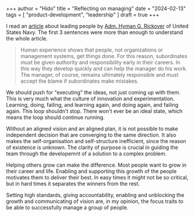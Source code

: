 +++
author = "Hido"
title = "Reflecting on managing"
date = "2024-02-13"
tags = [
    "product-development",
    "leadership"
]
draft = true
+++

I read an [article](https://govleaders.org/rickover.htm) about leading people by [Adm. Hyman G. Rickover](https://en.wikipedia.org/wiki/Hyman_G._Rickover) of United States Navy. The first 3 sentences were more than enough to understand the whole article.

> Human experience shows that people, not organizations or management systems, get things done. For this reason, subordinates must be given authority and responsibility early in their careers. In this way they develop quickly and can help the manager do his work. The manager, of course, remains ultimately responsible and must accept the blame if subordinates make mistakes. 


We should push for "executing" the ideas, not just coming up with them. This is very much what the culture of innovation and experimentation. Learning, doing, failing, and learning again, and doing again, and failing again. This loop shouldn't stop. There won't ever be an ideal state, which means the loop should continue running.

Without an aligned vision and an aligned plan, it is not possible to make independent decision that are converging to the same direction. It also makes the self-organisation and self-structure inefficient, since the reason of existence is unknown. The clarity of purpose is crucial in guiding the team through the developemnt of a solution to a complex problem.

Helping others grow can make the difference. Most people want to grow in their career and life. Enabling and supporting this growth of the people motivates them to deliver their best. In easy times it might not be so critical, but in hard times it separates the winners from the rest. 

Setting high standards, giving accountability, enabling and unblocking the growth and communicating of vision are, in my opinion, the focus traits to be able to successfully manage a group of people.